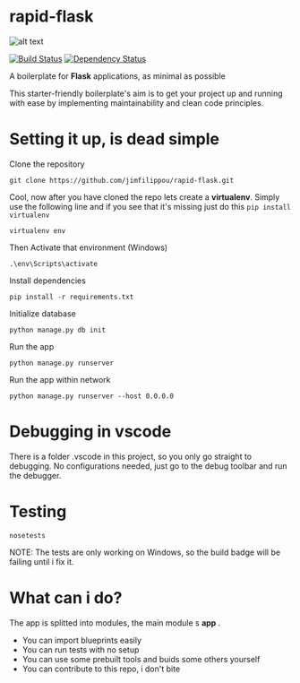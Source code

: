 # rapid-flask

![alt text](http://frozenvortex.com/rapid-flask/rapid.png "vscoderocks")



[![Build Status](https://travis-ci.org/jimfilippou/rapid-flask.svg?branch=master)](https://travis-ci.org/jimfilippou/rapid-flask)
[![Dependency Status](https://gemnasium.com/badges/github.com/jimfilippou/rapid-flask.svg)](https://gemnasium.com/github.com/jimfilippou/rapid-flask)

A boilerplate for **Flask** applications, as minimal as possible

This starter-friendly boilerplate's aim is to get your project up and running with ease by implementing maintainability and clean code principles. 


# Setting it up, is dead simple

Clone the repository 

`git clone https://github.com/jimfilippou/rapid-flask.git`

Cool, now after you have cloned the repo lets create a __virtualenv__. Simply use the following line and if you see that it's missing just do this `pip install virtualenv`

`virtualenv env`

Then Activate that environment (Windows)

`.\env\Scripts\activate`

Install dependencies

`pip install -r requirements.txt`

Initialize database

`python manage.py db init`

Run the app

`python manage.py runserver`

Run the app within network  

`python manage.py runserver --host 0.0.0.0`

# Debugging in vscode

There is a folder .vscode in this project, so you only go straight to debugging. No configurations needed, just go to the debug toolbar and run the debugger. 

# Testing

`nosetests`

NOTE: The tests are only working on Windows, so the build badge will be failing until i fix it.

# What can i do?

The app is splitted into modules, the main module s **app** .
+ You can import blueprints easily 
+ You can run tests with no setup
+ You can use some prebuilt tools and buids some others yourself
+ You can contribute to this repo, i don't bite
